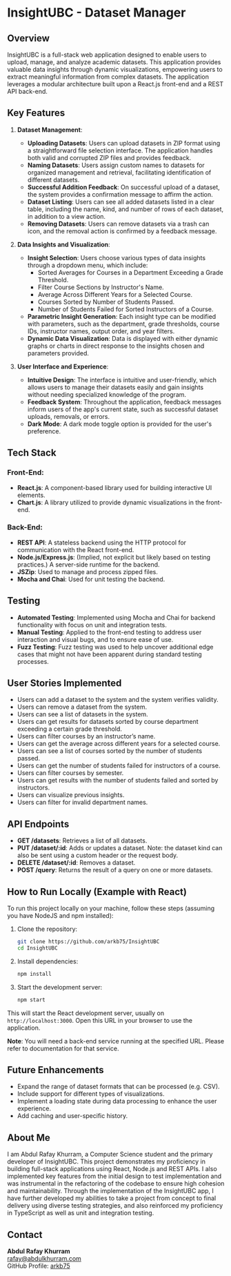 # InsightUBC - Dataset Manager

## Overview
InsightUBC is a full-stack web application designed to enable users to upload, manage, and analyze academic datasets. This application provides valuable data insights through dynamic visualizations, empowering users to extract meaningful information from complex datasets. The application leverages a modular architecture built upon a React.js front-end and a REST API back-end.

## Key Features

1. **Dataset Management**:
	- **Uploading Datasets**: Users can upload datasets in ZIP format using a straightforward file selection interface. The application handles both valid and corrupted ZIP files and provides feedback.
	- **Naming Datasets**: Users assign custom names to datasets for organized management and retrieval, facilitating identification of different datasets.
	- **Successful Addition Feedback**: On successful upload of a dataset, the system provides a confirmation message to affirm the action.
	- **Dataset Listing**: Users can see all added datasets listed in a clear table, including the name, kind, and number of rows of each dataset, in addition to a view action.
	- **Removing Datasets**: Users can remove datasets via a trash can icon, and the removal action is confirmed by a feedback message.

2. **Data Insights and Visualization**:
	- **Insight Selection**: Users choose various types of data insights through a dropdown menu, which include:
		- Sorted Averages for Courses in a Department Exceeding a Grade Threshold.
		- Filter Course Sections by Instructor's Name.
		- Average Across Different Years for a Selected Course.
		- Courses Sorted by Number of Students Passed.
		- Number of Students Failed for Sorted Instructors of a Course.
	- **Parametric Insight Generation**: Each insight type can be modified with parameters, such as the department, grade thresholds, course IDs, instructor names, output order, and year filters.
	- **Dynamic Data Visualization**: Data is displayed with either dynamic graphs or charts in direct response to the insights chosen and parameters provided.

3. **User Interface and Experience**:
	- **Intuitive Design**: The interface is intuitive and user-friendly, which allows users to manage their datasets easily and gain insights without needing specialized knowledge of the program.
	- **Feedback System**: Throughout the application, feedback messages inform users of the app's current state, such as successful dataset uploads, removals, or errors.
	- **Dark Mode**: A dark mode toggle option is provided for the user's preference.

## Tech Stack

### Front-End:
- **React.js**: A component-based library used for building interactive UI elements.
- **Chart.js**: A library utilized to provide dynamic visualizations in the front-end.

### Back-End:
- **REST API**: A stateless backend using the HTTP protocol for communication with the React front-end.
- **Node.js/Express.js**: (Implied, not explicit but likely based on testing practices.) A server-side runtime for the backend.
- **JSZip**: Used to manage and process zipped files.
- **Mocha and Chai**: Used for unit testing the backend.

## Testing
- **Automated Testing**: Implemented using Mocha and Chai for backend functionality with focus on unit and integration tests.
- **Manual Testing**: Applied to the front-end testing to address user interaction and visual bugs, and to ensure ease of use.
- **Fuzz Testing**: Fuzz testing was used to help uncover additional edge cases that might not have been apparent during standard testing processes.

## User Stories Implemented
- Users can add a dataset to the system and the system verifies validity.
- Users can remove a dataset from the system.
- Users can see a list of datasets in the system.
- Users can get results for datasets sorted by course department exceeding a certain grade threshold.
- Users can filter courses by an instructor’s name.
- Users can get the average across different years for a selected course.
- Users can see a list of courses sorted by the number of students passed.
- Users can get the number of students failed for instructors of a course.
- Users can filter courses by semester.
- Users can get results with the number of students failed and sorted by instructors.
- Users can visualize previous insights.
- Users can filter for invalid department names.

## API Endpoints
- **GET /datasets**: Retrieves a list of all datasets.
- **PUT /dataset/:id**: Adds or updates a dataset. Note: the dataset kind can also be sent using a custom header or the request body.
- **DELETE /dataset/:id**: Removes a dataset.
- **POST /query**: Returns the result of a query on one or more datasets.

## How to Run Locally (Example with React)
To run this project locally on your machine, follow these steps (assuming you have NodeJS and npm installed):

1. Clone the repository:
   ```bash
   git clone https://github.com/arkb75/InsightUBC
   cd InsightUBC
   ```
2. Install dependencies:
   ```bash
   npm install
   ```
3. Start the development server:
   ```bash
   npm start
	```
This will start the React development server, usually on `http://localhost:3000`. Open this URL in your browser to use the application.

**Note**: You will need a back-end service running at the specified URL. Please refer to documentation for that service.

## Future Enhancements
- Expand the range of dataset formats that can be processed (e.g. CSV).
- Include support for different types of visualizations.
- Implement a loading state during data processing to enhance the user experience.
- Add caching and user-specific history.

## About Me
I am Abdul Rafay Khurram, a Computer Science student and the primary developer of InsightUBC. This project demonstrates my proficiency in building full-stack applications using React, Node.js and REST APIs. I also implemented key features from the initial design to test implementation and was instrumental in the refactoring of the codebase to ensure high cohesion and maintainability. Through the implementation of the InsightUBC app, I have further developed my abilities to take a project from concept to final delivery using diverse testing strategies, and also reinforced my proficiency in TypeScript as well as unit and integration testing.

## Contact
**Abdul Rafay Khurram**  
rafay@abdulkhurram.com  
GitHub Profile: [arkb75](https://github.com/arkb75)
